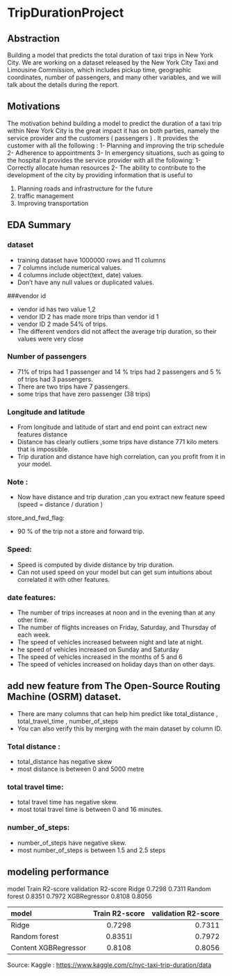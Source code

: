 # TripDurationProject
## Abstraction
Building a model that predicts the total duration of taxi trips in New York City. We are working on a dataset released by the New York City Taxi and Limousine Commission, which includes pickup time, geographic coordinates, number of passengers, and many other variables, and we will talk about the details during the report.

## Motivations
The motivation behind building a model to predict the duration of a taxi trip within New York City is the great impact it has on both parties, namely the service provider and the customers   (  passengers  ) .
It provides the customer with all the following : 
1- Planning and improving the trip schedule
2- Adherence to appointments
3- In emergency situations, such as going to the hospital
It provides the service provider with all the following: 
1- Correctly allocate human resources
2- The ability to contribute to the development of the city by providing information that is useful to
1)	Planning roads and infrastructure for the future
2)	traffic management
3)	Improving transportation
   
## EDA Summary
   ### dataset
*	training dataset have 1000000 rows and 11 columns
*	7 columns include numerical values.
*	4 columns include object(text, date) values. 
*	Don’t have any null values or duplicated values.



###vendor id 

*	vendor id has two value 1,2
*	vendor ID 2 has made more trips than  vendor id 1
*	vendor ID 2 made 54% of trips.
*	The different vendors did not affect the average trip duration, so their values were very close

### Number of passengers 

*	71% of  trips had 1 passenger and 14 % trips  had 2 passengers and 5 % of  trips had 3 passengers.
*	There are two trips have 7 passengers.
*	some trips that have zero passenger (38 trips)

### Longitude and latitude 

*	From longitude and latitude of start and end point can extract new features distance
*	Distance has clearly outliers ,some trips have distance 771 kilo meters that is impossible. 
*	Trip duration and distance have high correlation, can you profit from it in your model.

### Note :

 * Now have distance and trip duration ,can you extract new feature speed (speed = distance / duration )

store_and_fwd_flag:
*	90 %  of the trip not a store and forward trip.


### Speed:

*	Speed is computed by divide distance by trip duration. 
*	Can not used speed on your model but can get sum intuitions about correlated it with other features.


### date features:

*  The number of trips increases at noon and in the evening than at any other time.
*	The number of flights increases on Friday, Saturday, and         Thursday of each week.
*	The speed of vehicles increased between night and late at              night.
*	he speed of vehicles increased on Sunday and Saturday
*	The speed of vehicles increased in the months of 5 and 6
*	The speed of vehicles increased on holiday days than on   other days.


## add new feature from The Open-Source Routing Machine (OSRM) dataset.

*	There are many columns that can help him predict like total_distance , total_travel_time , number_of_steps 
*	 You can also verify this by merging with the main dataset by column ID.

### Total distance :

*	total_distance has negative skew
*	most distance is between 0 and 5000 metre

### total travel time:

*	total travel time has negative skew.
*	most total travel time is between 0 and 16 minutes.

### number_of_steps:

*	number_of_steps have negative skew.
*	most number_of_steps is between 1.5 and 2.5 steps

## modeling performance 
model	               Train R2-score	       validation R2-score
Ridge	                   0.7298               	   0.7311
Random forest	           0.8351	                   0.7972
XGBRegressor	          0.8108	                   0.8056

| model  | Train R2-score | validation R2-score |
| :---         |     :---:      |          ---: |
| Ridge | 0.7298 |0.7311 |
| Random forest	  | 0.8351l  |0.7972 |
| Content XGBRegressor  | 0.8108  |0.8056 |

Source:
Kaggle : https://www.kaggle.com/c/nyc-taxi-trip-duration/data

